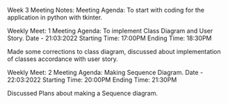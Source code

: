 Week 3 Meeting  Notes:
Meeting Agenda: To start with coding for the application in python with tkinter.

Weekly Meet: 1
Meeting Agenda: To implement Class Diagram and User Story.
Date - 21:03:2022
Starting Time: 17:00PM
Ending Time: 18:30PM

Made some corrections to class diagram, discussed about implementation of classes accordance with user story.



Weekly Meet: 2
Meeting Agenda: Making Sequence Diagram.
Date - 22:03:2022
Starting Time: 20:00PM
Ending Time: 21:30PM

Discussed Plans about making a Sequence diagram.

